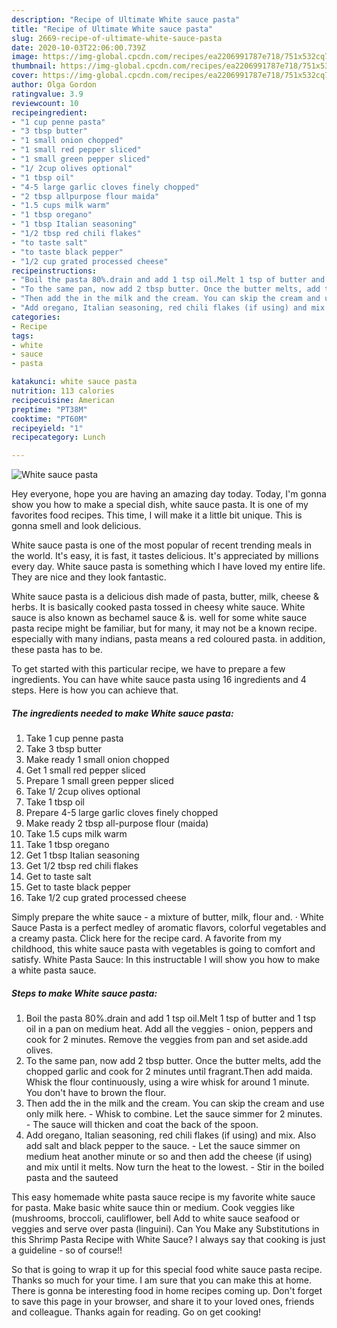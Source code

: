 ```yaml
---
description: "Recipe of Ultimate White sauce pasta"
title: "Recipe of Ultimate White sauce pasta"
slug: 2669-recipe-of-ultimate-white-sauce-pasta
date: 2020-10-03T22:06:00.739Z
image: https://img-global.cpcdn.com/recipes/ea2206991787e718/751x532cq70/white-sauce-pasta-recipe-main-photo.jpg
thumbnail: https://img-global.cpcdn.com/recipes/ea2206991787e718/751x532cq70/white-sauce-pasta-recipe-main-photo.jpg
cover: https://img-global.cpcdn.com/recipes/ea2206991787e718/751x532cq70/white-sauce-pasta-recipe-main-photo.jpg
author: Olga Gordon
ratingvalue: 3.9
reviewcount: 10
recipeingredient:
- "1 cup penne pasta"
- "3 tbsp butter"
- "1 small onion chopped"
- "1 small red pepper sliced"
- "1 small green pepper sliced"
- "1/ 2cup olives optional"
- "1 tbsp oil"
- "4-5 large garlic cloves finely chopped"
- "2 tbsp allpurpose flour maida"
- "1.5 cups milk warm"
- "1 tbsp oregano"
- "1 tbsp Italian seasoning"
- "1/2 tbsp red chili flakes"
- "to taste salt"
- "to taste black pepper"
- "1/2 cup grated processed cheese"
recipeinstructions:
- "Boil the pasta 80%.drain and add 1 tsp oil.Melt 1 tsp of butter and 1 tsp oil in a pan on medium heat. Add all the veggies - onion, peppers and cook for 2 minutes. Remove the veggies from pan and set aside.add olives."
- "To the same pan, now add 2 tbsp butter. Once the butter melts, add the chopped garlic and cook for 2 minutes until fragrant.Then add maida. Whisk the flour continuously, using a wire whisk for around 1 minute. You don&#39;t have to brown the flour."
- "Then add the in the milk and the cream. You can skip the cream and use only milk here. Whisk to combine. Let the sauce simmer for 2 minutes. The sauce will thicken and coat the back of the spoon."
- "Add oregano, Italian seasoning, red chili flakes (if using) and mix. Also add salt and black pepper to the sauce. Let the sauce simmer on medium heat another minute or so and then add the cheese (if using) and mix until it melts. Now turn the heat to the lowest. Stir in the boiled pasta and the sauteed"
categories:
- Recipe
tags:
- white
- sauce
- pasta

katakunci: white sauce pasta 
nutrition: 113 calories
recipecuisine: American
preptime: "PT38M"
cooktime: "PT60M"
recipeyield: "1"
recipecategory: Lunch

---
```



![White sauce pasta](https://img-global.cpcdn.com/recipes/ea2206991787e718/751x532cq70/white-sauce-pasta-recipe-main-photo.jpg)

Hey everyone, hope you are having an amazing day today. Today, I'm gonna show you how to make a special dish, white sauce pasta. It is one of my favorites food recipes. This time, I will make it a little bit unique. This is gonna smell and look delicious.

White sauce pasta is one of the most popular of recent trending meals in the world. It's easy, it is fast, it tastes delicious. It's appreciated by millions every day. White sauce pasta is something which I have loved my entire life. They are nice and they look fantastic.

White sauce pasta is a delicious dish made of pasta, butter, milk, cheese &amp; herbs. It is basically cooked pasta tossed in cheesy white sauce. White sauce is also known as bechamel sauce &amp; is. well for some white sauce pasta recipe might be familiar, but for many, it may not be a known recipe. especially with many indians, pasta means a red coloured pasta. in addition, these pasta has to be.


To get started with this particular recipe, we have to prepare a few ingredients. You can have white sauce pasta using 16 ingredients and 4 steps. Here is how you can achieve that.

<!--inarticleads1-->

##### The ingredients needed to make White sauce pasta:

1. Take 1 cup penne pasta
1. Take 3 tbsp butter
1. Make ready 1 small onion chopped
1. Get 1 small red pepper sliced
1. Prepare 1 small green pepper sliced
1. Take 1/ 2cup olives optional
1. Take 1 tbsp oil
1. Prepare 4-5 large garlic cloves finely chopped
1. Make ready 2 tbsp all-purpose flour (maida)
1. Take 1.5 cups milk warm
1. Take 1 tbsp oregano
1. Get 1 tbsp Italian seasoning
1. Get 1/2 tbsp red chili flakes
1. Get to taste salt
1. Get to taste black pepper
1. Take 1/2 cup grated processed cheese


Simply prepare the white sauce - a mixture of butter, milk, flour and. · White Sauce Pasta is a perfect medley of aromatic flavors, colorful vegetables and a creamy pasta. Click here for the recipe card. A favorite from my childhood, this white sauce pasta with vegetables is going to comfort and satisfy. White Pasta Sauce: In this instructable I will show you how to make a white pasta sauce. 

<!--inarticleads2-->

##### Steps to make White sauce pasta:

1. Boil the pasta 80%.drain and add 1 tsp oil.Melt 1 tsp of butter and 1 tsp oil in a pan on medium heat. Add all the veggies - onion, peppers and cook for 2 minutes. Remove the veggies from pan and set aside.add olives.
1. To the same pan, now add 2 tbsp butter. Once the butter melts, add the chopped garlic and cook for 2 minutes until fragrant.Then add maida. Whisk the flour continuously, using a wire whisk for around 1 minute. You don&#39;t have to brown the flour.
1. Then add the in the milk and the cream. You can skip the cream and use only milk here. - Whisk to combine. Let the sauce simmer for 2 minutes. - The sauce will thicken and coat the back of the spoon.
1. Add oregano, Italian seasoning, red chili flakes (if using) and mix. Also add salt and black pepper to the sauce. - Let the sauce simmer on medium heat another minute or so and then add the cheese (if using) and mix until it melts. Now turn the heat to the lowest. - Stir in the boiled pasta and the sauteed


This easy homemade white pasta sauce recipe is my favorite white sauce for pasta. Make basic white sauce thin or medium. Cook veggies like (mushrooms, broccoli, cauliflower, bell Add to white sauce seafood or veggies and serve over pasta (linguini). Can You Make any Substitutions in this Shrimp Pasta Recipe with White Sauce? I always say that cooking is just a guideline - so of course!! 

So that is going to wrap it up for this special food white sauce pasta recipe. Thanks so much for your time. I am sure that you can make this at home. There is gonna be interesting food in home recipes coming up. Don't forget to save this page in your browser, and share it to your loved ones, friends and colleague. Thanks again for reading. Go on get cooking!
